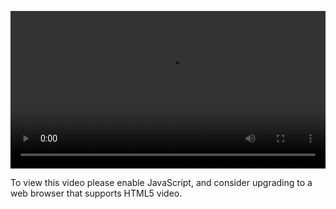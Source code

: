 <video controls="" style="width: 100%; display: block;"><source src="http://o86bpj665.bkt.clouddn.com/gulp-flex-res/24-media-query.mp4" type="video/mp4"><p>To view this video please enable JavaScript, and consider upgrading to a web browser that supports HTML5 video.</p></video>
